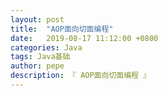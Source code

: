```yaml
---
layout: post
title:  "AOP面向切面编程"
date:   2019-08-17 11:12:00 +0800
categories: Java
tags: Java基础
author: pepe
description: 『 AOP面向切面编程 』
---
```



